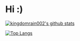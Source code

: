 # Hi :)

[![kingdomrain002's github stats](https://github-readme-stats.vercel.app/api?username=kingdomrain002&count_private=true&show_icons=true)](https://github.com/kingdomrain002/kingdomrain002)

[![Top Langs](https://github-readme-stats.vercel.app/api/top-langs/?username=kingdomrain002)](https://github.com/kingdomrain002/kingdomrain002)

<!--
**kingdomrain002/kingdomrain002** is a ✨ _special_ ✨ repository because its `README.md` (this file) appears on your GitHub profile.

Here are some ideas to get you started:

- 🔭 I’m currently working on ...
- 🌱 I’m currently learning ...
- 👯 I’m looking to collaborate on ...
- 🤔 I’m looking for help with ...
- 💬 Ask me about ...
- 📫 How to reach me: ...
- 😄 Pronouns: ...
- ⚡ Fun fact: ...
-->

